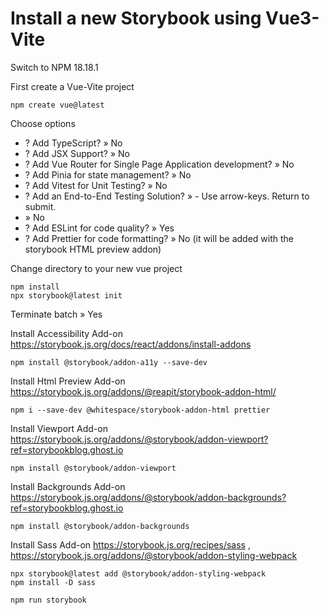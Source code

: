 # Install a new Storybook using Vue3-Vite

Switch to NPM 18.18.1

First create a Vue-Vite project
```
npm create vue@latest
```
Choose options
- ? Add TypeScript? » No
- ? Add JSX Support? » No
- ? Add Vue Router for Single Page Application development? » No
- ? Add Pinia for state management? » No
- ? Add Vitest for Unit Testing? » No
- ? Add an End-to-End Testing Solution? » - Use arrow-keys. Return to submit.
- » No
- ? Add ESLint for code quality? » Yes
- ? Add Prettier for code formatting? » No (it will be added with the storybook HTML preview addon)

Change directory to your new vue project
```
npm install
npx storybook@latest init
```
Terminate batch » Yes

Install Accessibility Add-on https://storybook.js.org/docs/react/addons/install-addons
```
npm install @storybook/addon-a11y --save-dev
```

Install Html Preview Add-on https://storybook.js.org/addons/@reapit/storybook-addon-html/
```
npm i --save-dev @whitespace/storybook-addon-html prettier
```

Install Viewport Add-on https://storybook.js.org/addons/@storybook/addon-viewport?ref=storybookblog.ghost.io
```
npm install @storybook/addon-viewport
```

Install Backgrounds Add-on https://storybook.js.org/addons/@storybook/addon-backgrounds?ref=storybookblog.ghost.io
```
npm install @storybook/addon-backgrounds
```

Install Sass Add-on https://storybook.js.org/recipes/sass , https://storybook.js.org/addons/@storybook/addon-styling-webpack
```
npx storybook@latest add @storybook/addon-styling-webpack
npm install -D sass
```
```
npm run storybook
```

